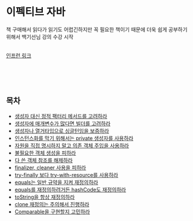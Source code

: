 # 이펙티브 자바
책 구매해서 읽다가 읽기도 어렵긴하지만 꼭 필요한 책이기 때문에 더욱 쉽게 공부하기 위해서 백기선님 강의 수강 시작
<br><br>

[인프런 링크](https://www.inflearn.com/course/이펙티브-자바-1/dashboard)
<br><br><br><br><br>

## 목차
- [생성자 대신 정적 팩터리 메서드를 고려하라](EJ_item1.md)
- [생성자에 매개변수가 많다면 빌더를 고려하라](EJ_item2.md)
- [생성자나 열거타입으로 싱글턴임을 보증하라](EJ_item3.md)
- [인스턴스화를 막기 위해서는 private 생성자를 사용하라](EJ_item4.md)
- [자원을 직접 명시하지 말고 의존 객체 주입을 사용하라](EJ_item5.md)
- [불필요한 객체 생성을 피하라](EJ_item6.md)
- [다 쓴 객체 참조를 해제하라](EJ_item7.md)
- [finalizer, cleaner 사용을 피하라](EJ_item8.md)
- [try-finally 보다 try-with-resource를 사용하라](EJ_item9.md)
- [equals는 일반 규약을 지켜 재정의하라](EJ_item10.md)
- [equals를 재정의하려거든 hashCode도 재정의하라](EJ_item11.md)
- [toString을 항상 재정의하라](EJ_item12.md)
- [clone 재정의는 주의해서 진행하라](EJ_item13.md)
- [Comparable을 구현할지 고민하라](EJ_item14.md)

<br><br><br><br><br><br><br><br><br><br>
